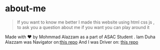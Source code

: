 # about-me

> If you want to know me better I made this website using html css js , to ask you a question about me 
> if you want you can play around it 



Made with ♥ by Mohmmad Alazzam as a part of  ASAC Student .
Iam Duha Alazzam was Navigator on:[this repo](https://github.com/MohdAzzam/project201-1)
And I was Driver on: [this repo](https://github.com/duhaalazzam/about-me)
